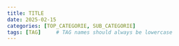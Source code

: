 ```yaml
---
title: TITLE
date: 2025-02-15
categories: [TOP_CATEGORIE, SUB_CATEGORIE]
tags: [TAG]     # TAG names should always be lowercase
---
```

